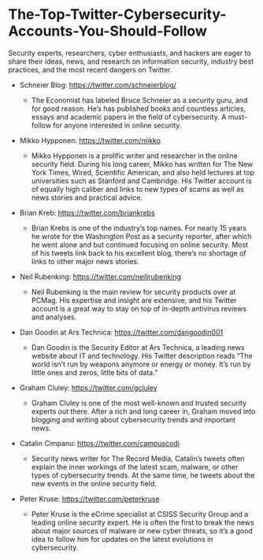# The-Top-Twitter-Cybersecurity-Accounts-You-Should-Follow
Security experts, researchers, cyber enthusiasts, and hackers are eager to share their ideas, news, and research on information security, industry best practices, and the most recent dangers  on Twitter.

  - Schneier Blog: https://twitter.com/schneierblog/
    - The Economist has labeled Bruce Schneier as a security guru, and for good reason. He’s has published books and countless articles, essays and academic papers in the field of cybersecurity. A must-follow for anyone interested in online security.
 
  - Mikko Hypponen: https://twitter.com/mikko
     - Mikko Hypponen is a prolific writer and researcher in the online security field. During his long career, Mikko has written for The New York Times, Wired, Scientific American, and also held lectures at top universities such as Stanford and Cambridge. His Twitter account is of equally high caliber and links to new types of scams as well as news stories and practical advice.
    
  - Brian Kreb: https://twitter.com/briankrebs
      - Brian Krebs is one of the industry’s top names. For nearly 15 years he wrote for the Washington Post as a security reporter, after which he went alone and but continued focusing on online security. Most of his tweets link back to his excellent blog, there’s no shortage of links to other major news stories.
  
  - Neil Rubenking: https://twitter.com/neiljrubenking
      - Neil Rubenking is the main review for security products over at PCMag. His expertise and insight are extensive, and his Twitter account is a great way to stay on top of in-depth antivirus reviews and analyses.

  - Dan Goodin at Ars Technica: https://twitter.com/dangoodin001
      - Dan Goodin is the Security Editor at Ars Technica, a leading news website about IT and technology. His Twitter description reads “The world isn’t run by weapons anymore or energy or money. It’s run by little ones and zeros, little bits of data.”

  - Graham Cluley: https://twitter.com/gcluley
      - Graham Cluley is one of the most well-known and trusted security experts out there. After a rich and long career in, Graham moved into blogging and writing about cybersecurity trends and important news.
  
  - Catalin Cimpanu: https://twitter.com/campuscodi
      - Security news writer for The Record Media, Catalin’s tweets often explain the inner workings of the latest scam, malware, or other types of cybersecurity trends. At the same time, he tweets about the new events in the online security field.

  - Peter Kruse: https://twitter.com/peterkruse
      - Peter Kruse is the eCrime specialist at CSISS Security Group and a leading online security expert. He is often the first to break the news about major sources of malware or new cyber threats, so it’s a good idea to follow him for updates on the latest evolutions in cybersecurity.
